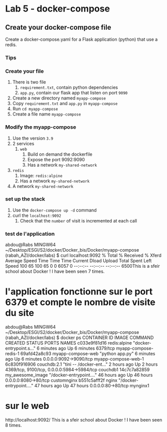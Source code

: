 # Lab 5 - docker-compose

## Create your docker-compose file

Create a docker-compose.yaml for a Flask application (python) that use a redis.

### Tips

### Create your file

1. There is two file 
   1. `requirement.txt`, contain python dependencies 
   2. `app.py`, contain our flask app that listen on port `9090`
2. Create a new directory named `myapp-compose` 
3. Copy `requirement.txt` and `app.py` in `myapp-compose`
4. Run `cd myapp-compose`
5. Create a file name `myapp-compose`

### Modify the myapp-compose

1. Use the version `3.9`
2. 2 services
   1. `web`
      1. Build on demand the dockerfile
      2. Expose the port 9092:9090
      3. Has a network `my-shared-network`
  2. `redis`
     1. Image: `redis:alpine`
     2. Has a network `my-shared-network`
3. A network `my-shared-network`

### set up the stack

1. Use the `docker-compose up -d` command
2. curl the `localhost:9092`
   1. Check that the `number` of visit is incremented at each call
### test de l'application 
   abdou@Rabs MINGW64 ~/Desktop/ESGI/S2/docker/Docker_bis/Docker/myapp-compose (rabah_AZI/docker/labs)
$ curl localhost:9092
  % Total    % Received % Xferd  Average Speed   Time    Time     Time  Current
                                 Dload  Upload   Total   Spent    Left  Speed
100    65  100    65    0     0   6057      0 --:--:-- --:--:-- --:--:--  6500This is a sfeir school about Docker !
I have been seen 7 times.




# l'application fonctionne sur le port 6379 et compte le nombre de visite du site
abdou@Rabs MINGW64 ~/Desktop/ESGI/S2/docker/Docker_bis/Docker/myapp-compose (rabah_AZI/docker/labs)
$ docker ps
CONTAINER ID   IMAGE               COMMAND                  CREATED         STATUS         PORTS                                        NAMES
c033e9f81d16   redis:alpine        "docker-entrypoint.s…"   6 minutes ago   Up 6 minutes   6379/tcp                                     myapp-compose-redis-1
69afd42a8c93   myapp-compose-web   "python app.py"          6 minutes ago   Up 6 minutes   0.0.0.0:9092->9090/tcp                       myapp-compose-web-1
6c830f916906   couchdb:2.1         "tini -- /docker-ent…"   2 hours ago     Up 2 hours     4369/tcp, 9100/tcp, 0.0.0.0:5984->5984/tcp   couchdb1
14c7c7a82859   my_awesome_image    "/docker-entrypoint.…"   46 hours ago    Up 46 hours    0.0.0.0:8080->80/tcp                         customnginx
b551c5afff2f   nginx               "/docker-entrypoint.…"   47 hours ago    Up 47 hours    0.0.0.0:80->80/tcp                           mynginx1

# sur le web
http://localhost:9092/
This is a sfeir school about Docker ! I have been seen 8 times.